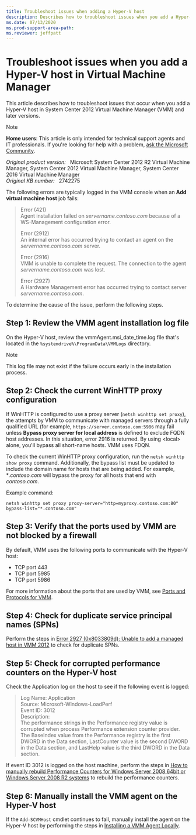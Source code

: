 ```yaml
---
title: Troubleshoot issues when adding a Hyper-V host
description: Describes how to troubleshoot issues when you add a Hyper-V host in System Center 2012 Virtual Machine Manager and later versions.
ms.date: 07/13/2020
ms.prod-support-area-path:
ms.reviewer: jeffpatt
---
```

# Troubleshoot issues when you add a Hyper-V host in Virtual Machine Manager

This article describes how to troubleshoot issues that occur when you add a Hyper-V host in System Center 2012 Virtual Machine Manager (VMM) and later versions.

> [!NOTE]
> **Home users**: This article is only intended for technical support agents and IT professionals. If you're looking for help with a problem, [ask the Microsoft Community](https://answers.microsoft.com/en-us).

_Original product version:_ &nbsp; Microsoft System Center 2012 R2 Virtual Machine Manager, System Center 2012 Virtual Machine Manager, System Center 2016 Virtual Machine Manager  
_Original KB number:_ &nbsp; 2742275

The following errors are typically logged in the VMM console when an **Add virtual machine host** job fails:

> Error (421)  
> Agent installation failed on *servername.contoso.com* because of a WS-Management configuration error.
>
> Error (2912)  
> An internal error has occurred trying to contact an agent on the *servername.contoso.com* server.
>
> Error (2916)  
> VMM is unable to complete the request. The connection to the agent *servername.contoso.com* was lost.
>
> Error (2927)  
> A Hardware Management error has occurred trying to contact server *servername.contoso.com*.

To determine the cause of the issue, perform the following steps.

## Step 1: Review the VMM agent installation log file

On the Hyper-V host, review the vmmAgent.msi_date_time.log file that's located in the `%systemdrive%\ProgramData\VMMLogs` directory.

> [!NOTE]
> This log file may not exist if the failure occurs early in the installation process.

## Step 2: Check the current WinHTTP proxy configuration

If WinHTTP is configured to use a proxy server (`netsh winhttp set proxy`), the attempts by VMM to communicate with managed servers through a fully qualified URL (for example, `https://server.contoso.com:5986` may fail unless **Bypass proxy server for local address** is defined to exclude FQDN host addresses. In this situation, error 2916 is returned. By using \<local> alone, you'll bypass all short-name hosts. VMM uses FDQN.

To check the current WinHTTP proxy configuration, run the `netsh winhttp show proxy` command. Additionally, the bypass list must be updated to include the domain name for hosts that are being added. For example, \**.contoso.com* will bypass the proxy for all hosts that end with *contoso.com*.

Example command:

```console
netsh winhttp set proxy proxy-server="http=myproxy.contoso.com:80" bypass-list="*.contoso.com"
```

## Step 3: Verify that the ports used by VMM are not blocked by a firewall

By default, VMM uses the following ports to communicate with the Hyper-V host:

- TCP port 443
- TCP port 5985
- TCP port 5986

For more information about the ports that are used by VMM, see [Ports and Protocols for VMM](/previous-versions/system-center/system-center-2012-R2/gg710871(v=sc.12)?redirectedfrom=MSDN).

## Step 4: Check for duplicate service principal names (SPNs)

Perform the steps in [Error 2927 (0x8033809d): Unable to add a managed host in VMM 2012](add-managed-host-error-2927.md) to check for duplicate SPNs.

## Step 5: Check for corrupted performance counters on the Hyper-V host

Check the Application log on the host to see if the following event is logged:

> Log Name: Application  
> Source: Microsoft-Windows-LoadPerf  
> Event ID: 3012  
> Description:  
> The performance strings in the Performance registry value is corrupted when process Performance extension counter provider. The BaseIndex value from the Performance registry is the first DWORD in the Data section, LastCounter value is the second DWORD in the Data section, and LastHelp value is the third DWORD in the Data section.

If event ID 3012 is logged on the host machine, perform the steps in [How to manually rebuild Performance Counters for Windows Server 2008 64bit or Windows Server 2008 R2 systems](https://support.microsoft.com/help/2554336) to rebuild the performance counters.

## Step 6: Manually install the VMM agent on the Hyper-V host

If the `Add-SCVMHost` cmdlet continues to fail, manually install the agent on the Hyper-V host by performing the steps in [Installing a VMM Agent Locally](/previous-versions/system-center/virtual-machine-manager-2007/bb740757(v=technet.10)?redirectedfrom=MSDN).
